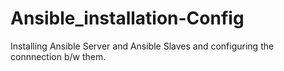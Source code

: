 # Ansible_installation-Config
Installing Ansible Server and Ansible Slaves and configuring the connnection b/w them.
